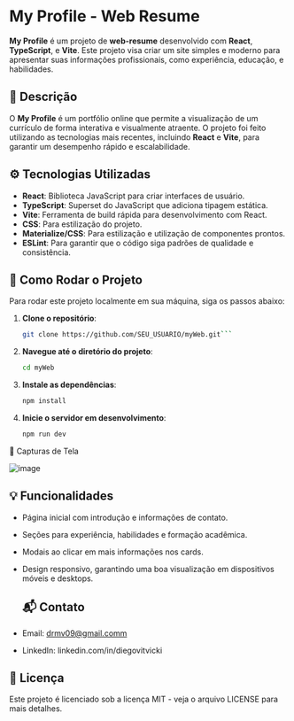 # My Profile - Web Resume

**My Profile** é um projeto de **web-resume** desenvolvido com **React**, **TypeScript**, e **Vite**. Este projeto visa criar um site simples e moderno para apresentar suas informações profissionais, como experiência, educação, e habilidades.

## 📖 Descrição

O **My Profile** é um portfólio online que permite a visualização de um currículo de forma interativa e visualmente atraente. O projeto foi feito utilizando as tecnologias mais recentes, incluindo **React** e **Vite**, para garantir um desempenho rápido e escalabilidade.

## ⚙️ Tecnologias Utilizadas

- **React**: Biblioteca JavaScript para criar interfaces de usuário.
- **TypeScript**: Superset do JavaScript que adiciona tipagem estática.
- **Vite**: Ferramenta de build rápida para desenvolvimento com React.
- **CSS**: Para estilização do projeto.
- **Materialize/CSS**: Para estilização e utilização de componentes prontos.
- **ESLint**: Para garantir que o código siga padrões de qualidade e consistência.

## 🚀 Como Rodar o Projeto

Para rodar este projeto localmente em sua máquina, siga os passos abaixo:

1. **Clone o repositório**:
   ```bash
   git clone https://github.com/SEU_USUARIO/myWeb.git```
   
2. **Navegue até o diretório do projeto**:
    ```bash
    cd myWeb

3. **Instale as dependências**:
    ```bash
    npm install

4. **Inicie o servidor em desenvolvimento**:
    ```bash
    npm run dev

📸 Capturas de Tela

![image](https://github.com/user-attachments/assets/9e2a18c8-4aa3-4e1b-aa05-787502496801)


 ## 💡 Funcionalidades
- Página inicial com introdução e informações de contato.
- Seções para experiência, habilidades e formação acadêmica.
- Modais ao clicar em mais informações nos cards.
- Design responsivo, garantindo uma boa visualização em dispositivos móveis e desktops.

  ## 📬 Contato
- Email: drmv09@gmail.comm
- LinkedIn: linkedin.com/in/diegovitvicki

 ## 🔑 Licença
Este projeto é licenciado sob a licença MIT - veja o arquivo LICENSE para mais detalhes.

